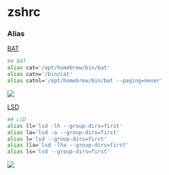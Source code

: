 # zshrc

### Alias

[BAT](https://github.com/sharkdp/bat)
```bash
## BAT
alias cat='/opt/homebrew/bin/bat'
alias catn='/bin/cat'
alias catnl='/opt/homebrew/bin/bat --paging=never'
```
![](https://cdn.discordapp.com/attachments/818320452732583937/987421286500298802/bat.png)

[LSD](https://github.com/Peltoche/lsd)
```bash
## LSD
alias ll='lsd -lh --group-dirs=first'
alias la='lsd -a --group-dirs=first'
alias l='lsd --group-dirs=first'
alias lla='lsd -lha --group-dirs=first'
alias ls='lsd --group-dirs=first'
```
![](https://cdn.discordapp.com/attachments/818320452732583937/987421182083076127/lsd.png)
